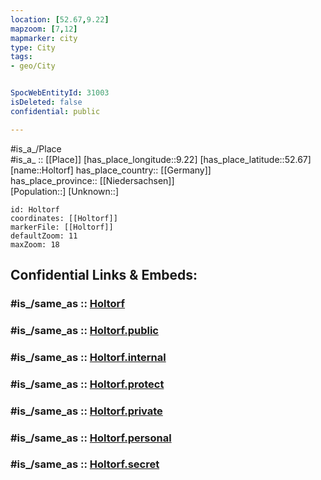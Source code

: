 ```yaml
---
location: [52.67,9.22] 
mapzoom: [7,12] 
mapmarker: city 
type: City
tags:
- geo/City


SpocWebEntityId: 31003
isDeleted: false
confidential: public

---
```

#is_a_/Place  
#is_a_ :: [[Place]] 
[has_place_longitude::9.22] 
[has_place_latitude::52.67] 
[name::Holtorf] 
has_place_country:: [[Germany]]  
has_place_province:: [[Niedersachsen]]  
[Population::] 
[Unknown::] 


```leaflet
id: Holtorf
coordinates: [[Holtorf]] 
markerFile: [[Holtorf]] 
defaultZoom: 11 
maxZoom: 18
```


## Confidential Links & Embeds: 

### #is_/same_as :: [Holtorf](/_Standards/Earth/Continent/Europe/Europe~Central/Germany/Germany~West/Niedersachsen/counties~Niedersachsen/Nienburg~Weser/cities~Nienburg~Weser/Holtorf.md) 

### #is_/same_as :: [Holtorf.public](/_public/Earth/Continent/Europe/Europe~Central/Germany/Germany~West/Niedersachsen/counties~Niedersachsen/Nienburg~Weser/cities~Nienburg~Weser/Holtorf.public.md) 

### #is_/same_as :: [Holtorf.internal](/_internal/Earth/Continent/Europe/Europe~Central/Germany/Germany~West/Niedersachsen/counties~Niedersachsen/Nienburg~Weser/cities~Nienburg~Weser/Holtorf.internal.md) 

### #is_/same_as :: [Holtorf.protect](/_protect/Earth/Continent/Europe/Europe~Central/Germany/Germany~West/Niedersachsen/counties~Niedersachsen/Nienburg~Weser/cities~Nienburg~Weser/Holtorf.protect.md) 

### #is_/same_as :: [Holtorf.private](/_private/Earth/Continent/Europe/Europe~Central/Germany/Germany~West/Niedersachsen/counties~Niedersachsen/Nienburg~Weser/cities~Nienburg~Weser/Holtorf.private.md) 

### #is_/same_as :: [Holtorf.personal](/_personal/Earth/Continent/Europe/Europe~Central/Germany/Germany~West/Niedersachsen/counties~Niedersachsen/Nienburg~Weser/cities~Nienburg~Weser/Holtorf.personal.md) 

### #is_/same_as :: [Holtorf.secret](/_secret/Earth/Continent/Europe/Europe~Central/Germany/Germany~West/Niedersachsen/counties~Niedersachsen/Nienburg~Weser/cities~Nienburg~Weser/Holtorf.secret.md)

